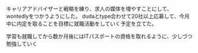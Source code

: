 キャリアアドバイザーと戦略を練り、求人の媒体を増やすことにして、wontedlyをつかうようにした。
dudaとtype合わせて20社以上応募して、今月中に内定を取ることを目標に就職活動をしていく予定を立てた。

学習も就職してから数か月後にはITパスポートの資格を取れるように、少しづつ勉強していく